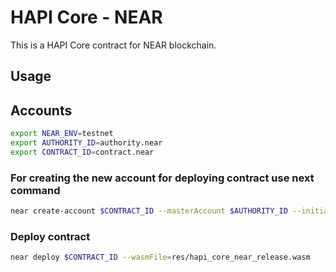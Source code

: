 # HAPI Core - NEAR

This is a HAPI Core contract for NEAR blockchain.

## Usage

## Accounts

```bash
export NEAR_ENV=testnet
export AUTHORITY_ID=authority.near
export CONTRACT_ID=contract.near
```

### For creating the new account for deploying contract use next command

```bash
near create-account $CONTRACT_ID --masterAccount $AUTHORITY_ID --initialBalance 10
```

### Deploy contract

```bash
near deploy $CONTRACT_ID --wasmFile=res/hapi_core_near_release.wasm
```
